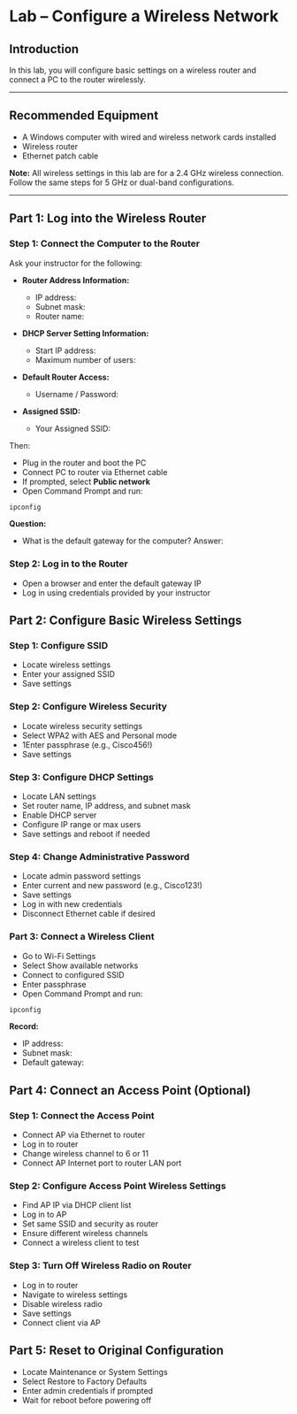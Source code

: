# Lab – Configure a Wireless Network

## Introduction

In this lab, you will configure basic settings on a wireless router and connect a PC to the router wirelessly.

---

## Recommended Equipment

- A Windows computer with wired and wireless network cards installed  
- Wireless router  
- Ethernet patch cable  

**Note:** All wireless settings in this lab are for a 2.4 GHz wireless connection. Follow the same steps for 5 GHz or dual-band configurations.

---

## Part 1: Log into the Wireless Router

### Step 1: Connect the Computer to the Router

Ask your instructor for the following:

- **Router Address Information:**  
  - IP address:  
  - Subnet mask:  
  - Router name:  

- **DHCP Server Setting Information:**  
  - Start IP address:  
  - Maximum number of users:  

- **Default Router Access:**  
  - Username / Password:  

- **Assigned SSID:**  
  - Your Assigned SSID:  

Then:

- Plug in the router and boot the PC  
- Connect PC to router via Ethernet cable  
- If prompted, select **Public network**  
- Open Command Prompt and run:

```bash
ipconfig
```

**Question:**
- What is the default gateway for the computer?
Answer:

### Step 2: Log in to the Router
- Open a browser and enter the default gateway IP
- Log in using credentials provided by your instructor

## Part 2: Configure Basic Wireless Settings

### Step 1: Configure SSID
- Locate wireless settings
- Enter your assigned SSID
- Save settings

### Step 2: Configure Wireless Security
- Locate wireless security settings
- Select WPA2 with AES and Personal mode
- 1Enter passphrase (e.g., Cisco456!)
- Save settings

### Step 3: Configure DHCP Settings
- Locate LAN settings
- Set router name, IP address, and subnet mask
- Enable DHCP server
- Configure IP range or max users
- Save settings and reboot if needed

### Step 4: Change Administrative Password
- Locate admin password settings
- Enter current and new password (e.g., Cisco123!)
- Save settings
- Log in with new credentials
- Disconnect Ethernet cable if desired

### Part 3: Connect a Wireless Client
- Go to Wi-Fi Settings
- Select Show available networks
- Connect to configured SSID
- Enter passphrase
- Open Command Prompt and run:
```cmd
ipconfig
```

**Record:**

- IP address:
- Subnet mask:
- Default gateway:

## Part 4: Connect an Access Point (Optional)

### Step 1: Connect the Access Point
- Connect AP via Ethernet to router
- Log in to router
- Change wireless channel to 6 or 11
- Connect AP Internet port to router LAN port

### Step 2: Configure Access Point Wireless Settings
- Find AP IP via DHCP client list
- Log in to AP
- Set same SSID and security as router
- Ensure different wireless channels
- Connect a wireless client to test

### Step 3: Turn Off Wireless Radio on Router
- Log in to router
- Navigate to wireless settings
- Disable wireless radio
- Save settings
- Connect client via AP

## Part 5: Reset to Original Configuration
- Locate Maintenance or System Settings
- Select Restore to Factory Defaults
- Enter admin credentials if prompted
- Wait for reboot before powering off

